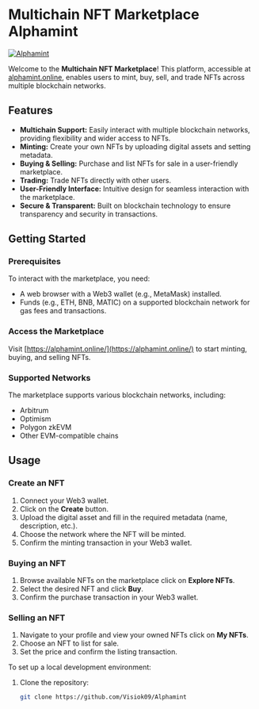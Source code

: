 # Multichain NFT Marketplace Alphamint

[![Alphamint](https://alphamint.online/)](https://alphamint.online/)

Welcome to the **Multichain NFT Marketplace**! This platform, accessible at [alphamint.online](https://alphamint.online/), enables users to mint, buy, sell, and trade NFTs across multiple blockchain networks.

## Features

- **Multichain Support:** Easily interact with multiple blockchain networks, providing flexibility and wider access to NFTs.
- **Minting:** Create your own NFTs by uploading digital assets and setting metadata.
- **Buying & Selling:** Purchase and list NFTs for sale in a user-friendly marketplace.
- **Trading:** Trade NFTs directly with other users.
- **User-Friendly Interface:** Intuitive design for seamless interaction with the marketplace.
- **Secure & Transparent:** Built on blockchain technology to ensure transparency and security in transactions.

## Getting Started

### Prerequisites

To interact with the marketplace, you need:

- A web browser with a Web3 wallet (e.g., MetaMask) installed.
- Funds (e.g., ETH, BNB, MATIC) on a supported blockchain network for gas fees and transactions.

### Access the Marketplace

Visit [https://alphamint.online/](https://alphamint.online/) to start minting, buying, and selling NFTs.

### Supported Networks

The marketplace supports various blockchain networks, including:

- Arbitrum
- Optimism
- Polygon zkEVM
- Other EVM-compatible chains

## Usage

### Create an NFT

1. Connect your Web3 wallet.
2. Click on the **Create** button.
3. Upload the digital asset and fill in the required metadata (name, description, etc.).
4. Choose the network where the NFT will be minted.
5. Confirm the minting transaction in your Web3 wallet.

### Buying an NFT

1. Browse available NFTs on the marketplace click on **Explore NFTs**.
2. Select the desired NFT and click **Buy**.
3. Confirm the purchase transaction in your Web3 wallet.

### Selling an NFT

1. Navigate to your profile and view your owned NFTs click on **My NFTs**.
2. Choose an NFT to list for sale.
3. Set the price and confirm the listing transaction.

To set up a local development environment:
1. Clone the repository:
   ```bash
   git clone https://github.com/Visiok09/Alphamint
